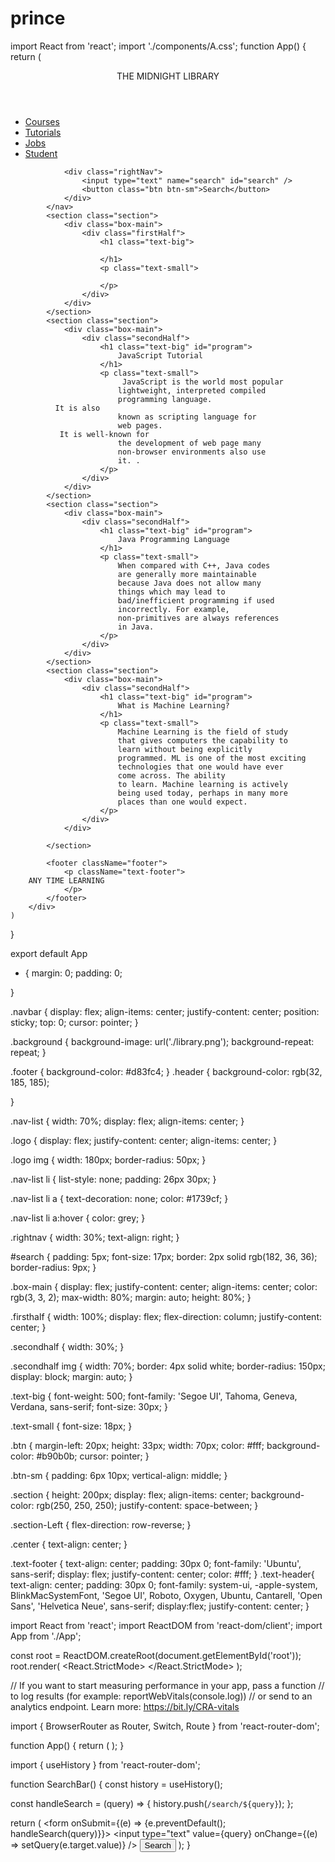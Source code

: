 # prince

import React from 'react'; 
import './components/A.css';
function App() { 
	return ( 
		<div> 
      <header className="header">
        <p className="text-header">
          THE MIDNIGHT LIBRARY
        </p>
      </header>
			<nav class="navbar background"> 
				<ul class="nav-list"> 
					<div class="logo"> 
					</div> 
					<li><a href="#courses">Courses</a></li> 
					<li><a href="#tutorials">Tutorials</a></li> 
					<li><a href="#jobs">Jobs</a></li> 
					<li><a href='#student'>Student</a></li> 
				</ul> 

        
        
				<div class="rightNav"> 
					<input type="text" name="search" id="search" /> 
					<button class="btn btn-sm">Search</button> 
				</div> 
			</nav> 
			<section class="section"> 
				<div class="box-main"> 
					<div class="firstHalf"> 
						<h1 class="text-big"> 
							
						</h1> 
						<p class="text-small"> 
							
						</p> 
					</div> 
				</div> 
			</section> 
			<section class="section"> 
				<div class="box-main"> 
					<div class="secondHalf"> 
						<h1 class="text-big" id="program"> 
							JavaScript Tutorial 
						</h1> 
						<p class="text-small"> 
							 JavaScript is the world most popular 
							lightweight, interpreted compiled 
							programming language.  
              It is also 
							known as scripting language for
							web pages. 
               It is well-known for
							the development of web page many 
							non-browser environments also use 
							it. . 
						</p> 
					</div> 
				</div> 
			</section> 
			<section class="section"> 
				<div class="box-main"> 
					<div class="secondHalf"> 
						<h1 class="text-big" id="program"> 
							Java Programming Language 
						</h1> 
						<p class="text-small"> 
							When compared with C++, Java codes 
							are generally more maintainable 
							because Java does not allow many 
							things which may lead to 
							bad/inefficient programming if used 
							incorrectly. For example, 
							non-primitives are always references 
							in Java.
						</p>
					</div> 
				</div> 
			</section> 
			<section class="section"> 
				<div class="box-main"> 
					<div class="secondHalf"> 
						<h1 class="text-big" id="program"> 
							What is Machine Learning? 
						</h1> 
						<p class="text-small"> 
							Machine Learning is the field of study 
							that gives computers the capability to 
							learn without being explicitly 
							programmed. ML is one of the most exciting 
							technologies that one would have ever 
							come across. The ability 
							to learn. Machine learning is actively 
							being used today, perhaps in many more 
							places than one would expect. 
						</p> 
					</div> 
				</div> 
        
			</section> 
      
			<footer className="footer"> 
				<p className="text-footer"> 
        ANY TIME LEARNING
				</p> 
			</footer> 
		</div> 
	) 
} 

export default App 





* { 
	margin: 0; 
	padding: 0; 

} 

.navbar { 
	display: flex; 
	align-items: center; 
	justify-content: center; 
	position: sticky; 
	top: 0; 
	cursor: pointer; 
} 

.background { 
    background-image: url('./library.png');
    background-repeat: repeat;
} 

.footer { 
background-color: #d83fc4; 
} 
.header {
    background-color: rgb(32, 185, 185);

}

.nav-list { 
	width: 70%; 
	display: flex; 
	align-items: center; 
} 

.logo { 
	display: flex; 
	justify-content: center; 
	align-items: center; 
} 

.logo img { 
	width: 180px; 
	border-radius: 50px; 
} 

.nav-list li { 
	list-style: none; 
	padding: 26px 30px; 
} 

.nav-list li a { 
	text-decoration: none; 
	color: #1739cf; 
} 

.nav-list li a:hover { 
	color: grey; 
} 

.rightnav { 
	width: 30%; 
	text-align: right; 
} 

#search { 
	padding: 5px; 
	font-size: 17px; 
	border: 2px solid rgb(182, 36, 36); 
	border-radius: 9px; 
} 

.box-main { 
	display: flex; 
	justify-content: center; 
	align-items: center; 
	color: rgb(3, 3, 2); 
	max-width: 80%; 
	margin: auto; 
	height: 80%; 
} 

.firsthalf { 
	width: 100%; 
	display: flex; 
	flex-direction: column; 
	justify-content: center; 
} 

.secondhalf { 
	width: 30%; 
} 

.secondhalf img { 
	width: 70%; 
	border: 4px solid white; 
	border-radius: 150px; 
	display: block; 
	margin: auto; 
} 

.text-big { 
	font-weight: 500; 
font-family: 'Segoe UI', Tahoma, Geneva, Verdana, sans-serif; 
	font-size: 30px; 
} 

.text-small { 
	font-size: 18px; 
} 

.btn { 
margin-left: 20px; 
height: 33px; 
width: 70px; 
	color: #fff; 
background-color: #b90b0b; 
	cursor: pointer; 
} 

.btn-sm { 
	padding: 6px 10px; 
	vertical-align: middle; 
} 

.section { 
	height: 200px; 
	display: flex; 
	align-items: center; 
	background-color: rgb(250, 250, 250); 
	justify-content: space-between; 
} 

.section-Left { 
	flex-direction: row-reverse; 
} 

.center { 
	text-align: center; 
} 

.text-footer { 
	text-align: center; 
	padding: 30px 0; 
	font-family: 'Ubuntu', sans-serif; 
	display: flex; 
	justify-content: center; 
	color: #fff; 
} 
.text-header{
    text-align: center;
    padding: 30px 0;
    font-family: system-ui, -apple-system, BlinkMacSystemFont, 'Segoe UI', Roboto, Oxygen, Ubuntu, Cantarell, 'Open Sans', 'Helvetica Neue', sans-serif;
    display:flex;
    justify-content: center;
}



 import React from 'react';
import ReactDOM from 'react-dom/client';
import App from './App';


const root = ReactDOM.createRoot(document.getElementById('root'));
root.render(
  <React.StrictMode>
    <App/>
  </React.StrictMode>
);



// If you want to start measuring performance in your app, pass a function
// to log results (for example: reportWebVitals(console.log))
// or send to an analytics endpoint. Learn more: https://bit.ly/CRA-vitals



import { BrowserRouter as Router, Switch, Route } from 'react-router-dom';

function App() {
  return (
    <Router>
      <Switch>
        <Route path="/" exact component={Home} />
        <Route path="/search/:query" component={SearchResults} />
      </Switch>
    </Router>
  );
}




import { useHistory } from 'react-router-dom';

function SearchBar() {
  const history = useHistory();

  const handleSearch = (query) => {
    history.push(`/search/${query}`);
  };

  return (
    <form onSubmit={(e) => {e.preventDefault(); handleSearch(query)}}>
      <input type="text" value={query} onChange={(e) => setQuery(e.target.value)} />
      <button type="submit">Search</button>
    </form>
  );
}

